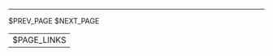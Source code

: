 ---

<table align="center"><tr>
$PREV_PAGE
<td align="center" valign="middle">
$PAGE_LINKS
</td>
$NEXT_PAGE
</tr></table>
